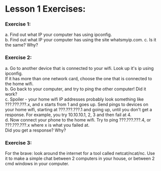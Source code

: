 # Lesson 1 Exercises:
### Exercise 1:<br>
a. Find out what IP your computer has using ipconfig. <br>
b. Find out what IP your computer has using the site whatsmyip.com.
c. Is it the same? Why? <br>

### Exercise 2:<br>
a. Go to another device that is connected to your wifi. Look up it's ip using ipconfig.<br>
If it has more than one network card, choose the one that is connected to the home wifi.<br>
b. Go back to your computer, and try to ping the other computer! Did it work?<br>
c. Spoiler - your home wifi IP addresses probably look something like ???.???.???.x, and x starts from 1 and goes up. 
Send pings to devices on your home wifi, starting at ???.???.???.1 and going up, until you don't get a response. For example, you try 10.10.10.1, 2, 3 and then fail at 4.<br>
d. Now connect your phone to the home wifi. Try to ping ???.???.???.4, or ???.???.???.x where x is what you failed at.<br>
Did you get a response? Why?
<br>

### Exercise 3:<br>
For the brave: look around the internet for a tool called netcat/ncat/nc. Use it to make a simple chat between 2 computers in your house, or between 2 cmd windows in your computer.<br>